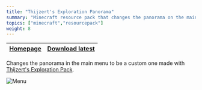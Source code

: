 ```yaml
---
title: "Thijzert's Exploration Panorama"
summary: "Minecraft resource pack that changes the panorama on the main menu to be a panorama of Thijzert's Exploration Pack."
topics: ["minecraft","resourcepack"]
weight: 8
---
```


| [Homepage](https://modrinth.com/resourcepack/thijzerts-exploration-panorama) | [Download latest](https://modrinth.com/resourcepack/thijzerts-exploration-panorama/version/latest) |
|---|---|

Changes the panorama in the main menu to be a custom one made with [Thijzert's Exploration Pack](/minecraft-projects/thijzerts-exploration-pack).

![Menu](https://cdn.modrinth.com/data/OWlhTds8/images/8d1185540cca7725c2b261fd5fde5f0f994fc295.png)
